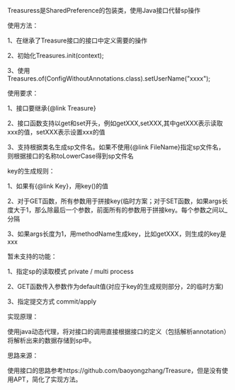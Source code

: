 Treasuress是SharedPreference的包装类，使用Java接口代替sp操作


使用方法：

1、在继承了Treasure接口的接口中定义需要的操作

2、初始化Treasures.init(context);

3、使用Treasures.of(ConfigWithoutAnnotations.class).setUserName("xxxx");


使用要求：

1、接口要继承{@link Treasure}

2、接口函数支持以get和set开头，例如getXXX,setXXX,其中getXXX表示读取xxx的值，setXXX表示设置xxx的值

3、支持根据类名生成sp文件名。如果不使用{@link FileName}指定sp文件名，则根据接口的名称toLowerCase得到sp文件名


key的生成规则：

1、如果有{@link Key}，用key()的值

2、对于GET函数，所有参数用于拼接key(临时方案；对于SET函数，如果args长度大于1，那么除最后一个参数，前面所有的参数用于拼接key。每个参数之间以_分隔

3、如果args长度为1，用methodName生成key，比如getXXX，则生成的key是xxx


暂未支持的功能：

1、指定sp的读取模式 private / multi process

2、GET函数传入参数作为default值(对应于key的生成规则部分，2的临时方案)

3、指定提交方式 commit/apply


实现原理：

使用java动态代理，将对接口的调用直接根据接口的定义（包括解析annotation）将解析出来的数据存储到sp中。


思路来源：

使用接口的思路参考https://github.com/baoyongzhang/Treasure，但是没有使用APT，简化了实现方法。
